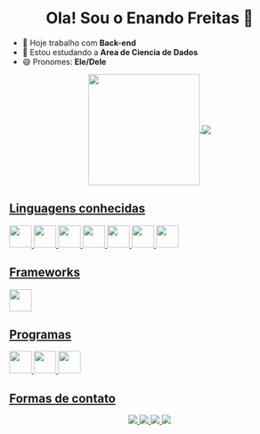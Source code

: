 <h1 align="center"> Ola! Sou o Enando Freitas 👋</h1>

- 🔭 Hoje trabalho com **Back-end**
- 🌱 Estou estudando a **Area de Ciencia de Dados**
- 😄 Pronomes: **Ele/Dele**

<div align="center">
  <a href="https://github.com/Ernan21"</a>
  <picture>
    <source
      srcset="https://github-readme-stats.vercel.app/api?username=Ernan21&show_icons=true&theme=dark"
      media="(prefers-color-scheme: dark)"
    />
    <source
      srcset="https://github-readme-stats.vercel.app/api?username=Ernan21&show_icons=true"
      media="(prefers-color-scheme: light), (prefers-color-scheme: no-preference)"
    />
    <img height="200cm" weight="200cm" align="center" src="https://github-readme-stats.vercel.app/api?username=Ernan21&show_icons=true" />
  </picture>
  <picture>
    <source
      srcset="https://github-readme-stats.vercel.app/api/top-langs?username=Ernan21&theme=dark&langs_count=999"
      media="(prefers-color-scheme: dark)"
    />
    <source
      srcset="https://github-readme-stats.vercel.app/api/top-langs?username=Ernan21&langs_count=999"
      media="(prefers-color-scheme: light), (prefers-color-scheme: no-preference)"
    />
    <img weight="400cm" align="center" src="https://github-readme-stats.vercel.app/api/top-langs?username=Ernan21&layout=donut&langs_count=999" />
  </picture>
</div>

## Linguagens conhecidas

<div>
  <img height="40cm" src="https://cdn.jsdelivr.net/gh/devicons/devicon@latest/icons/html5/html5-original-wordmark.svg" />
  <img height="40cm" src="https://cdn.jsdelivr.net/gh/devicons/devicon@latest/icons/css3/css3-original-wordmark.svg" />
  <img height="40cm" src="https://cdn.jsdelivr.net/gh/devicons/devicon@latest/icons/javascript/javascript-original.svg" />
  <img height="40cm" src="https://cdn.jsdelivr.net/gh/devicons/devicon@latest/icons/php/php-original.svg" />
  <img height="40cm" src="https://cdn.jsdelivr.net/gh/devicons/devicon@latest/icons/visualbasic/visualbasic-original.svg" />
  <img height="40cm" src="https://cdn.jsdelivr.net/gh/devicons/devicon@latest/icons/python/python-original.svg" />
  <img height="40cm" src="https://cdn.jsdelivr.net/gh/devicons/devicon@latest/icons/postgresql/postgresql-original.svg" />
</div>

## Frameworks

<div>
  <img height="40cm" src="https://cdn.jsdelivr.net/gh/devicons/devicon@latest/icons/flask/flask-original.svg" />
</div>

## Programas

<div>
  <img height="40cm" src="https://cdn.iconscout.com/icon/free/png-512/free-excel-logo-icon-download-in-svg-png-gif-file-formats--microsoft-window-office-pack-logos-icons-1194336.png?f=webp&w=256" />
  <img height="40cm" src="https://cdn.iconscout.com/icon/free/png-512/free-access-logo-icon-download-in-svg-png-gif-file-formats--microsoft-brand-brands-pack-logos-icons-190771.png?f=webp&w=256" />
  <img height="40cm" src="https://cdn.iconscout.com/icon/free/png-512/free-power-bi-logo-icon-download-in-svg-png-gif-file-formats--microsoft-software-brand-pack-logos-icons-2701891.png?f=webp&w=256" />
</div>

<h2>Formas de contato</h2>
<div align="center">
  <a href="https://api.whatsapp.com/send?phone=8592477663" target="_blank">
    <img src="https://img.shields.io/badge/WhatsApp-06625f?style=for-the-badge&logo=whatsapp&logoColor=white">
  </a>
  <a href="mailto:ernando.freitas123@gmail.com" target="_blank">
    <img src="https://img.shields.io/badge/Gmail-c71610?style=for-the-badge&logo=gmail&logoColor=white">
  </a>
  <a href="https://www.instagram.com/ernandofilho21/" target="_blank">
    <img src="https://img.shields.io/badge/Instagram-c1558b?style=for-the-badge&logo=instagram&logoColor=white">
  </a>
  <a href="https://www.linkedin.com/in/ernando-freitas-66a0b1194/?trk=public-profile-badge-profile-badge-view-profile-cta&originalSubdomain=br">
    <img src="https://img.shields.io/badge/linkedin-0077b5?style=for-the-badge&logo=linkedin&logoColor=white">
  </a>
</div>

